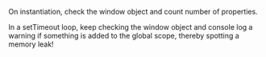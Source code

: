 On instantiation, check the window object and count number of properties.

In a setTimeout loop, keep checking the window object and console log a warning if something is added to the global scope, thereby spotting a memory leak!